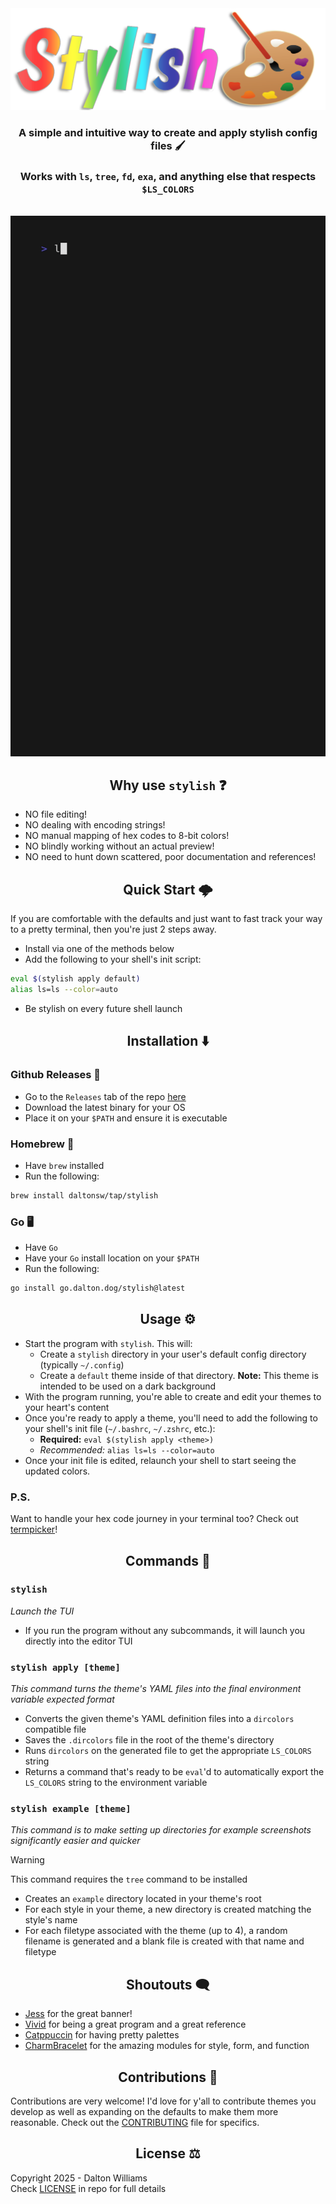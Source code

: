 <div align="center"">
    <img src="./assets/stylish.png" style="width: 700px;"/>
    <h3>A simple and intuitive way to create and apply stylish config files 🖌️</h3>
    <h3>Works with <code>ls</code>, <code>tree</code>, <code>fd</code>, <code>exa</code>, and anything else that respects <code>$LS_COLORS</code></h3>
    <br />
    <img src="./assets/demo.gif" />
</div>

<div align="center">
    <h2>Why use <code>stylish</code> ❓</h2>
</div>

- NO file editing!
- NO dealing with encoding strings!
- NO manual mapping of hex codes to 8-bit colors!
- NO blindly working without an actual preview!
- NO need to hunt down scattered, poor documentation and references!

<div align="center">
    <h2>Quick Start 🌩️</h2>
</div>

If you are comfortable with the defaults and just want to fast track your way to a pretty terminal, then you're just 2 steps away.

- Install via one of the methods below
- Add the following to your shell's init script:
```sh
eval $(stylish apply default)
alias ls=ls --color=auto
```
- Be stylish on every future shell launch

<div align="center">
    <h2>Installation ⬇️</h2>
</div>

### Github Releases 🐙

- Go to the `Releases` tab of the repo [here](https://github.com/DaltonSW/stylish/releases)
- Download the latest binary for your OS
- Place it on your `$PATH` and ensure it is executable

### Homebrew 🍺 

- Have `brew` installed
- Run the following:
```sh
brew install daltonsw/tap/stylish
```

### Go 🖥️ 

- Have `Go` 
- Have your `Go` install location on your `$PATH`
- Run the following: 
```sh
go install go.dalton.dog/stylish@latest
```

<div align="center">
    <h2>Usage ⚙️</h2>
</div>

- Start the program with `stylish`. This will:
    - Create a `stylish` directory in your user's default config directory (typically `~/.config`)
    - Create a `default` theme inside of that directory. **Note:** This theme is intended to be used on a dark background
- With the program running, you're able to create and edit your themes to your heart's content
- Once you're ready to apply a theme, you'll need to add the following to your shell's init file (`~/.bashrc`, `~/.zshrc`, etc.):
    - **Required:** `eval $(stylish apply <theme>)`
    - *Recommended:* `alias ls=ls --color=auto`
- Once your init file is edited, relaunch your shell to start seeing the updated colors.

### P.S.

Want to handle your hex code journey in your terminal too? Check out [termpicker](https://github.com/ChausseBenjamin/termpicker)!

<div align="center">
    <h2>Commands 📜</h2>
</div>

### `stylish`

*Launch the TUI*

- If you run the program without any subcommands, it will launch you directly into the editor TUI

### `stylish apply [theme]`

*This command turns the theme's YAML files into the final environment variable expected format*

- Converts the given theme's YAML definition files into a `dircolors` compatible file
- Saves the `.dircolors` file in the root of the theme's directory
- Runs `dircolors` on the generated file to get the appropriate `LS_COLORS` string
- Returns a command that's ready to be `eval`'d to automatically export the `LS_COLORS` string to the environment variable

### `stylish example [theme]`

*This command is to make setting up directories for example screenshots significantly easier and quicker*

> [!WARNING]
> This command requires the `tree` command to be installed

- Creates an `example` directory located in your theme's root
- For each style in your theme, a new directory is created matching the style's name
- For each filetype associated with the theme (up to 4), a random filename is generated and a blank file is created with that name and filetype

<div align="center">
    <h2>Shoutouts 🗨️</h2>
</div>

- [Jess](https://jessicakasper.com) for the great banner!
- [Vivid](https://github.com/sharkdp/vivid) for being a great program and a great reference
- [Catppuccin](https://github.com/catppuccin) for having pretty palettes
- [CharmBracelet](https://github.com/charmbracelet) for the amazing modules for style, form, and function

<div align="center">
    <h2>Contributions 💜</h2>
</div>

Contributions are very welcome! I'd love for y'all to contribute themes you develop as well as expanding on the defaults to make them more reasonable. Check out the [CONTRIBUTING](./CONTRIBUTING.md) file for specifics.

<div align="center">
    <h2>License ⚖️</h2>
</div>

Copyright 2025 - Dalton Williams  
Check [LICENSE](./LICENSE.md) in repo for full details
